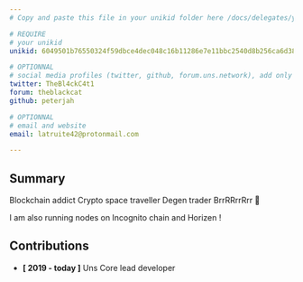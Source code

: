 ```yaml
---
# Copy and paste this file in your unikid folder here /docs/delegates/your_unikid/ and rename it README.md

# REQUIRE
# your unikid
unikid: 6049501b76550324f59dbce4dec048c16b11286e7e11bbc2540d8b256ca6d382

# OPTIONNAL
# social media profiles (twitter, github, forum.uns.network), add only your username 
twitter: TheBl4ckC4t1
forum: theblackcat
github: peterjah

# OPTIONNAL
# email and website
email: latruite42@protonmail.com

---
```


## Summary
<!-- introduce yourself in a few lines -->
Blockchain addict
Crypto space traveller
Degen trader
BrrRRrrRrr 🤑

I am also running nodes on Incognito chain and Horizen !

## Contributions
<!-- detail your contributions -->
- **[ 2019 - today ]** Uns Core lead developer
